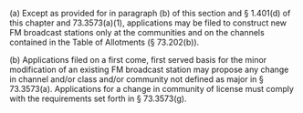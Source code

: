 (a) Except as provided for in paragraph (b) of this section and § 1.401(d) of this chapter and 73.3573(a)(1), applications may be filed to construct new FM broadcast stations only at the communities and on the channels contained in the Table of Allotments (§ 73.202(b)).

(b) Applications filed on a first come, first served basis for the minor modification of an existing FM broadcast station may propose any change in channel and/or class and/or community not defined as major in § 73.3573(a). Applications for a change in community of license must comply with the requirements set forth in § 73.3573(g).
              

